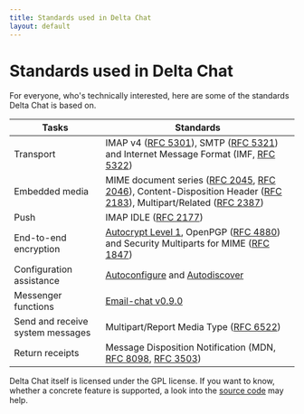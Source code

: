 ```yaml
---
title: Standards used in Delta Chat
layout: default
---
```


# Standards used in Delta Chat

For everyone, who's technically interested, here are some of the standards Delta Chat is based on.

Tasks                            | Standards
---------------------------------|---------------------------------------------
Transport                        | IMAP v4 ([RFC 5301](https://tools.ietf.org/html/rfc3501)), SMTP ([RFC 5321](https://tools.ietf.org/html/rfc5321)) and Internet Message Format (IMF, [RFC 5322](https://tools.ietf.org/html/rfc5322))
Embedded media                   | MIME document series ([RFC 2045](https://tools.ietf.org/html/rfc2045), [RFC 2046](https://tools.ietf.org/html/rfc2046)), Content-Disposition Header ([RFC 2183](https://tools.ietf.org/html/rfc2183)), Multipart/Related ([RFC 2387](https://tools.ietf.org/html/rfc2387))
Push                             | IMAP IDLE ([RFC 2177](https://tools.ietf.org/html/rfc2177))
End-to-end encryption            | [Autocrypt Level 1](https://autocrypt.org/en/latest/level1.html), OpenPGP ([RFC 4880](https://tools.ietf.org/html/rfc4880)) and Security Multiparts for MIME ([RFC 1847](https://tools.ietf.org/html/rfc1847))
Configuration assistance         | [Autoconfigure](https://developer.mozilla.org/en-US/docs/Mozilla/Thunderbird/Autoconfiguration) and [Autodiscover](https://technet.microsoft.com/library/bb124251(v=exchg.150).aspx)
Messenger functions              | [Email-chat v0.9.0](https://delta.chat/en/spec)
Send and receive system messages | Multipart/Report Media Type ([RFC 6522](https://tools.ietf.org/html/rfc6522))
Return receipts                  | Message Disposition Notification (MDN, [RFC 8098](https://tools.ietf.org/html/rfc8098), [RFC 3503](https://tools.ietf.org/html/rfc3503))

Delta Chat itself is licensed under the GPL license.
If you want to know, whether a concrete feature is supported, a look into the [source code](https://github.com/deltachat) may help.
